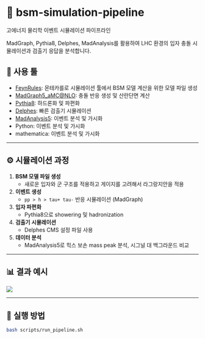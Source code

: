 # 🧪 bsm-simulation-pipeline 
고에너지 물리학 이벤트 시뮬레이션 파이프라인

MadGraph, Pythia8, Delphes, MadAnalysis를 활용하여 LHC 환경의 입자 충돌 시뮬레이션과 검출기 응답을 분석합니다.

## 📌 사용 툴

- [FeynRules](https://feynrules.irmp.ucl.ac.be/): 몬테카를로 시뮬레이션 툴에서 BSM 모델 계산을 위한 모델 파일 생성
- [MadGraph5_aMC@NLO](https://launchpad.net/mg5amcnlo): 충돌 반응 생성 및 산란단면 계산
- [Pythia8](http://home.thep.lu.se/~torbjorn/Pythia.html): 하드론화 및 파편화
- [Delphes](https://delphes.gitlab.io/): 빠른 검출기 시뮬레이션
- [MadAnalysis5](https://madanalysis.irmp.ucl.ac.be/): 이벤트 분석 및 가시화
- Python: 이벤트 분석 및 가시화
- mathematica: 이벤트 분석 및 가시화

---

## ⚙️ 시뮬레이션 과정

1. **BSM 모델 파일 생성**
   - 새로운 입자와 군 구조를 적용하고 게이지를 고려해서 라그랑지안을 적용
2. **이벤트 생성**
   - `pp > h > tau+ tau-` 반응 시뮬레이션 (MadGraph)
3. **입자 파편화**
   - Pythia8으로 showering 및 hadronization
4. **검출기 시뮬레이션**
   - Delphes CMS 설정 파일 사용
5. **데이터 분석**
   - MadAnalysis5로 힉스 보손 mass peak 분석, 시그널 대 백그라운드 비교

---

## 📊 결과 예시

![](results/plots/higgs_mass_peak.png)

---

## 📁 실행 방법

```bash
bash scripts/run_pipeline.sh
